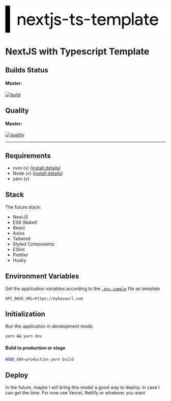 ![nextjs-ts-template](public/nextjs-ts-template.png)

# NextJS with Typescript Template

## Builds Status

#### Master:
[![build](https://github.com/caiobatis/nextjs-ts-template/actions/workflows/build.yml/badge.svg)](https://github.com/caiobatis/nextjs-ts-template/actions/workflows/build.yml)

## Quality

#### Master:
[![quality](https://github.com/caiobatis/nextjs-ts-template/actions/workflows/quality.yml/badge.svg)](https://github.com/caiobatis/nextjs-ts-template/actions/workflows/quality.yml)

---

## Requirements

- nvm (v) ([install details](https://github.com/nvm-sh/nvm#installation-and-update))
- Node (v) ([install details](https://github.com/nvm-sh/nvm#nvmrc))
- yarn (v)

## Stack

The future stack:

- NextJS
- ES6 (Babel)
- React
- Axios
- Tailwind
- Styled Components
- ESlint
- Prettier
- Husky

## Environment Variables

Set the application variables according to the [`.env.sample`](.env.sample) file as template

```
API_BASE_URL=https://mybaseurl.com
```

## Initialization

Run the application in development mode:

```bash
yarn && yarn dev
```

#### Build to production or stage

```bash
NODE_ENV=production yarn build
```

## Deploy

In the future, maybe I will bring this model a good way to deploy. In case I can get the time.
For now use Vercel, Netlify or whatever you want
